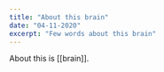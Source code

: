 ```yaml
---
title: "About this brain"
date: "04-11-2020"
excerpt: "Few words about this brain"
---
```


About this is [[brain]].
